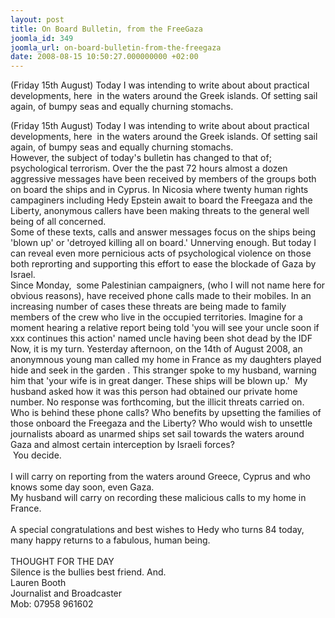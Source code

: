```yaml
---
layout: post
title: On Board Bulletin, from the FreeGaza
joomla_id: 349
joomla_url: on-board-bulletin-from-the-freegaza
date: 2008-08-15 10:50:27.000000000 +02:00
---
```

(Friday 15th August) Today I was intending to write about about practical developments, here&nbsp; in the waters around the Greek islands. Of setting sail again, of bumpy seas and equally churning stomachs.<br /><p>(Friday 15th August) Today I was intending to write about about practical developments, here&nbsp; in the waters around the Greek islands. Of setting sail again, of bumpy seas and equally churning stomachs.<br />However, the subject of today's bulletin has changed to that of;&nbsp; psychological terrorism. Over the the past 72 hours almost a dozen aggressive messages have been received by members of the groups both on board the ships and in Cyprus. In Nicosia where twenty human rights campaginers including Hedy Epstein await to board the Freegaza and the Liberty, anonymous callers have been making threats to the general well being of all concerned. <br />Some of these texts, calls and answer messages focus on the ships being 'blown up' or 'detroyed killing all on board.' Unnerving enough. But today I can reveal even more pernicious acts of psychological violence on those&nbsp; both reprorting and supporting this effort to ease the blockade of Gaza by Israel. <br />Since Monday,&nbsp; some Palestinian campaigners, (who I will not name here for obvious reasons), have received phone calls made to their mobiles. In an increasing number of cases these threats are being made to family members of the crew who live in the occupied territories. Imagine for a moment hearing a relative report being told 'you will see your uncle soon if xxx continues this action' named uncle having been shot dead by the IDF&nbsp;&nbsp; <br />Now, it is my turn. Yesterday afternoon, on the 14th of August 2008, an anonymnous young man called my home in France as my daughters played hide and seek in the garden . This stranger spoke to my husband, warning him that 'your wife is in great danger. These ships will be blown up.'&nbsp; My husband asked how it was this person had obtained our private home number. No response was forthcoming, but the illicit threats carried on.&nbsp; <br />Who is behind these phone calls? Who benefits by upsetting the families of those onboard the Freegaza and the Liberty? Who would wish to unsettle journalists aboard as unarmed ships set sail towards the waters around Gaza and almost certain interception by Israeli forces?<br />&nbsp;You decide.<br /><br />I will carry on reporting from the waters around Greece, Cyprus and who knows some day soon, even Gaza.<br />My husband will carry on recording these malicious calls to my home in France.<br /><br />A&nbsp;special congratulations and best wishes to Hedy who turns 84 today, many happy returns to a fabulous, human being.<br /><br />THOUGHT FOR THE DAY<br />Silence is the bullies best friend. And.<br />Lauren Booth<br />Journalist and Broadcaster<br />Mob: 07958 961602</p><p><a href=""></a></p>
